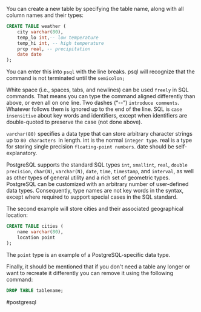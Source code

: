 You can create a new table by specifying the table name, along with all column names and their types:

```SQL
CREATE TABLE weather ( 
	city varchar(80),
	temp_lo int,-- low temperature 
	temp_hi int, -- high temperature 
	prcp real, -- precipitation 
	date date 
);
```

You can enter this into `psql` with the line breaks. psql will recognize that the command is not terminated until the `semicolon;`

White space (i.e., spaces, tabs, and newlines) can be used `freely` in SQL commands. That means you can type the command aligned differently than above, or even all on one line. Two dashes (“--”) `introduce comments`. Whatever follows them is ignored up to the end of the line. SQL is `case insensitive` about key words and identifiers, except when identifiers are double-quoted to preserve the case (not done above).

`varchar(80)` specifies a data type that can store arbitrary character strings up to `80 characters `in length. int is the normal `integer type`. real is a type for storing single precision `floating-point numbers`. date should be self-explanatory.

PostgreSQL supports the standard SQL types `int`, `smallint`, `real`, `double precision`, `char(N)`, `varchar(N)`, `date`, `time`, `timestamp`, and `interval`, as well as other types of general utility and a rich set of geometric types. PostgreSQL can be customized with an arbitrary number of user-defined data types. Consequently, type names are not key words in the syntax, except where required to support special cases in the SQL standard.

The second example will store cities and their associated geographical location:

```SQL
CREATE TABLE cities ( 
	name varchar(80), 
	location point 
);
```

The `point` type is an example of a PostgreSQL-specific data type.

Finally, it should be mentioned that if you don't need a table any longer or want to recreate it differently you can remove it using the following command:

```SQL
DROP TABLE tablename;
```

#postgresql 